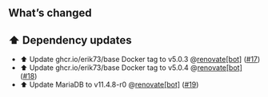 ## What’s changed

## ⬆️ Dependency updates

- ⬆️ Update ghcr.io/erik73/base Docker tag to v5.0.3 @[renovate[bot]](https://github.com/apps/renovate) ([#17](https://github.com/erik73/addon-mariadb/pull/17))
- ⬆️ Update ghcr.io/erik73/base Docker tag to v5.0.4 @[renovate[bot]](https://github.com/apps/renovate) ([#18](https://github.com/erik73/addon-mariadb/pull/18))
- ⬆️ Update MariaDB to v11.4.8-r0 @[renovate[bot]](https://github.com/apps/renovate) ([#19](https://github.com/erik73/addon-mariadb/pull/19))
